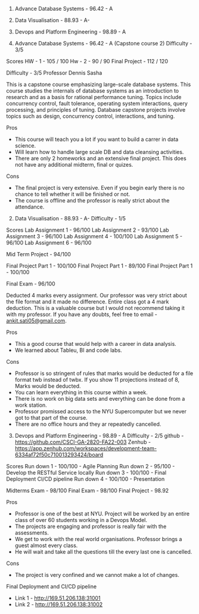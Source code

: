 1. Advance Database Systems - 96.42 - A 
2. Data Visualisation - 88.93 - A-
3. Devops and Platform Engineering - 98.89 - A


1. Advance Database Systems - 96.42 - A 
(Capstone course 2)
Difficulty -  3/5

Scores
HW - 1 - 105 / 100
Hw - 2 - 90 / 90
Final Project - 112 / 120 

Difficulty - 3/5 
Professor Dennis Sasha

This is a capstone course emphasizing large-scale database systems. This course studies the internals of database systems as an introduction to research and as a basis for rational performance tuning. Topics include concurrency control, fault tolerance, operating system interactions, query processing, and principles of tuning. Database capstone projects involve topics such as design, concurrency control, interactions, and tuning.

Pros 
- This course will teach you a lot if you want to build a carrer in data science.
- Will learn how to handle large scale DB and data cleansing activities.
- There are only 2 homeworks and an extensive final project. This does not have any additional midterm, final or quizes.

Cons 
- The final project is very extensive. Even if you begin early there is no chance to tell whether it will be finished or not.
- The course is offline and the professor is really strict about the attendance.


2. Data Visualisation - 88.93 - A-
Difficulty -  1/5

Scores 
Lab Assignment 1 - 96/100
Lab Assignment 2 - 93/100
Lab Assignment 3 - 96/100
Lab Assignment 4 - 100/100
Lab Assignment 5 - 96/100
Lab Assignment 6 - 96/100

Mid Term Project - 94/100

Final Project Part 1 - 100/100
Final Project Part 1 - 89/100
Final Project Part 1 - 100/100

Final Exam - 96/100

Deducted 4 marks every assignment. Our professor was very strict about the file format and it made no difference. Entire class got a 4 mark deduction. This is a valuable course but I would not recommend taking it with my professor. If you have any doubts, feel free to email - ankit.sati05@gmail.com.

Pros 
- This a good course that would help with a career in data analysis. 
- We learned about Tableu, BI and code labs.

Cons 
- Professor is so stringent of rules that marks would be deducted for a file format twb instead of twbx. If you show 11 projections instead of 8, Marks would be deducted.
- You can learn everything in this course within a week. 
- There is no work on big data sets and everything can be done from a work station.
- Professor promissed access to the NYU Supercomputer but we never got to that part of the course.
- There are no office hours and they ar repeatedly cancelled.


3. Devops and Platform Engineering - 98.89 - A
Difficulty - 2/5
github - https://github.com/CSCI-GA-2820-FA22-003
Zenhub - https://app.zenhub.com/workspaces/development-team-6334af72f50c710013293424/board 

Scores 
Run down 1 - 100/100 - Agile Planning
Run down 2 - 95/100  - Develop the RESTful Service locally
Run down 3 - 100/100 - Final Deployment CI/CD pipeline
Run down 4 - 100/100 - Presentation 

Midterms Exam - 98/100
Final Exam - 98/100
Final Project - 98.92

Pros 
- Professor is one of the best at NYU. Project will be worked by an entire class of over 60 students working in a Devops Model. 
- The projects are engaging and professor is really fair with the assessments.
- We get to work with the real world organisations. Professor brings a guest almost every class.
- He will wait and take all the questions till the every last one is cancelled.

Cons 
- The project is very confined and we cannot make a lot of changes. 


Final Deployment and CI/CD pipeline 
- Link 1 - http://169.51.206.138:31001
- Link 2 - http://169.51.206.138:31002